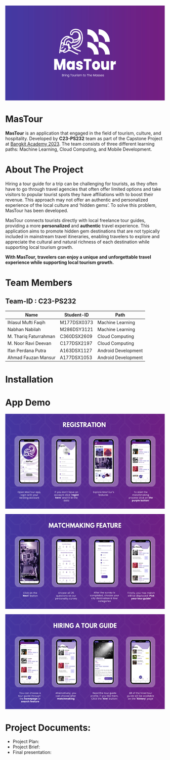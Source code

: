 <p align="center">
  <img src="https://github.com/mas-tour/.github/blob/main/profile/MasTour-Banner.png" height="300" />
</p>

# MasTour

**MasTour** is an application that engaged in the field of tourism, culture, and hospitality. Developed by **C23-PS232** team as part of the Capstone Project at [Bangkit Academy 2023](https://bangkit.academy). The team consists of three different learning paths: Machine Learning, Cloud Computing, and Mobile Development.

# About The Project

Hiring a tour guide for a trip can be challenging for tourists, as they often have to go through travel agencies that often offer limited options and take visitors to popular tourist spots they have affiliations with to boost their revenue. This approach may not offer an authentic and personalized experience of the local culture and ‘hidden gems’. To solve this problem, MasTour has been developed. 

MasTour connects tourists directly with local freelance tour guides, providing a more **personalized** and **authentic** travel experience. This application aims to promote hidden gem destinations that are not typically included in mainstream travel itineraries, enabling travelers to explore and appreciate the cultural and natural richness of each destination while supporting local tourism growth. 

**With MasTour, travelers can enjoy a unique and unforgettable travel experience while supporting local tourism growth.**

# Team Members

## Team-ID : C23-PS232

| Name                  | Student-ID  | Path                |
| --------------------- | ----------- | ------------------- | 
| Ihlasul Mufti Faqih   | M177DSX0373 | Machine Learning    | 
| Nabhan Nabilah        | M286DSY3121 | Machine Learning    |
| M. Thariq Faturrahman | C360DSX2609 | Cloud Computing     |
| M. Noor Ravi Deevan   | C177DSX2197 | Cloud Computing     |
| Ifan Perdana Putra    | A163DSX1127 | Android Development |
| Ahmad Fauzan Mansur   | A177DSX1053 | Android Development |

# Installation

# App Demo
<p align="left">
  <img src="https://github.com/mas-tour/.github/blob/main/profile/demo-regist.png" height="300" />
</p>
  <img src="https://github.com/mas-tour/.github/blob/main/profile/demo-matchmaking.png" height="300" />
</p>
  <img src="https://github.com/mas-tour/.github/blob/main/profile/demo-hiring-tour-guide.png" height="300" />
</p>


# Project Documents:
- Project Plan:
- Project Brief:
- Final presentation: 
